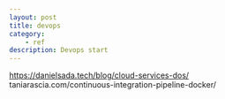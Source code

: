 ```yaml
---
layout: post
title: devops
category:
    - ref
description: Devops start
---
```


https://danielsada.tech/blog/cloud-services-dos/
taniarascia.com/continuous-integration-pipeline-docker/
